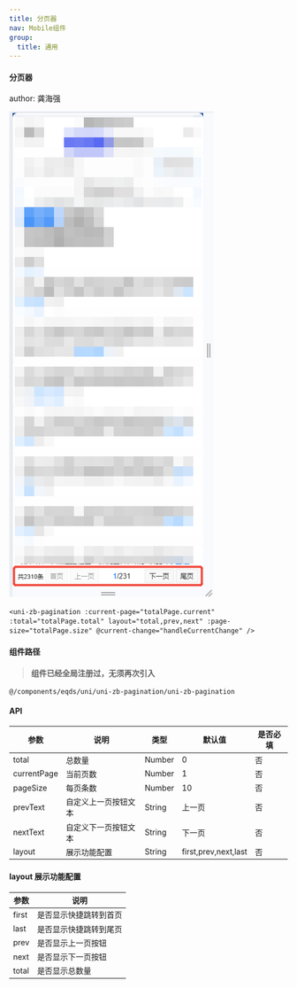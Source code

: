 ```yaml
---
title: 分页器
nav: Mobile组件
group:
  title: 通用
---
```


#### 分页器

author: 龚海强

![img](./img/zbPagination.png)

`<uni-zb-pagination :current-page="totalPage.current" :total="totalPage.total" layout="total,prev,next" :page-size="totalPage.size" @current-change="handleCurrentChange" />`

#### 组件路径

> **组件已经全局注册过，无须再次引入**

`@/components/eqds/uni/uni-zb-pagination/uni-zb-pagination`

#### API

| 参数        | 说明                 | 类型   | 默认值               | 是否必填 |
| ----------- | -------------------- | ------ | -------------------- | -------- |
| total       | 总数量               | Number | 0                    | 否       |
| currentPage | 当前页数             | Number | 1                    | 否       |
| pageSize    | 每页条数             | Number | 10                   | 否       |
| prevText    | 自定义上一页按钮文本 | String | 上一页               | 否       |
| nextText    | 自定义下一页按钮文本 | String | 下一页               | 否       |
| layout      | 展示功能配置         | String | first,prev,next,last | 否       |

#### layout 展示功能配置

| 参数  | 说明                   |
| ----- | ---------------------- |
| first | 是否显示快捷跳转到首页 |
| last  | 是否显示快捷跳转到尾页 |
| prev  | 是否显示上一页按钮     |
| next  | 是否显示下一页按钮     |
| total | 是否显示总数量         |
